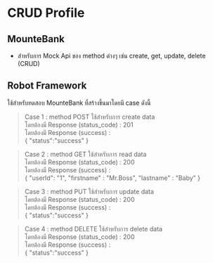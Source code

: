 # CRUD Profile
## MounteBank
- สำหรับการ Mock Api ของ method ต่างๆ เช่น create, get, update, delete (CRUD) <br>

## Robot Framework
ใช้สำหรับทดสอบ MounteBank ที่สร้างขึ้นมาโดยมี case ดังนี้ <br>
> Case 1 : method POST ใช้สำหรับการ create data <br>
โดยต้องมี Response (status_code) : 201<br>
โดยต้องมี Response (success) : <br>
{
        "status":"success"
}

> Case 2 : method GET ใช้สำหรับการ read data  <br>
โดยต้องมี Response (status_code) : 200<br>
โดยต้องมี Response (success) : <br>
{
        "userId": "1",
        "firstname" : "Mr.Boss",
        "lastname" : "Baby"
}

> Case 3 : method PUT ใช้สำหรับการ update data <br>
โดยต้องมี Response (status_code) : 200<br>
โดยต้องมี Response (success) : <br>
{
        "status":"success"
}

> Case 4 : method DELETE ใช้สำหรับการ delete data  <br>
โดยต้องมี Response (status_code) : 200<br>
โดยต้องมี Response (success) : <br>
{
        "status":"success"
}


    